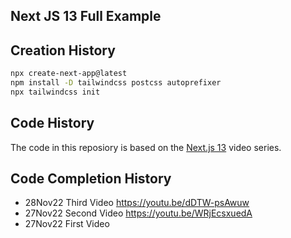 ## Next JS 13 Full Example

## Creation History

```bash
npx create-next-app@latest
npm install -D tailwindcss postcss autoprefixer
npx tailwindcss init
```

## Code History

The code in this reposiory is based on the
[Next.js 13](https://www.youtube.com/watch?v=xXwxEudjiAY&list=PLxCkFZQohykk8ejbV94XbigHSONNq4m3C)
video series.

## Code Completion History

- 28Nov22 Third Video https://youtu.be/dDTW-psAwuw
- 27Nov22 Second Video https://youtu.be/WRjEcsxuedA
- 27Nov22 First Video
